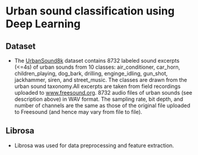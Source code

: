 # Urban sound classification using Deep Learning

## Dataset
- The [UrbanSound8k]( https://urbansounddataset.weebly.com/) dataset contains 8732 labeled sound excerpts (<=4s) of urban sounds from 10 classes: air_conditioner, car_horn, children_playing, dog_bark, drilling, enginge_idling, gun_shot, jackhammer, siren, and street_music. The classes are drawn from the urban sound taxonomy.All excerpts are taken from field recordings uploaded to www.freesound.org.
8732 audio files of urban sounds (see description above) in WAV format. The sampling rate, bit depth, and number of channels are the same as those of the original file uploaded to Freesound (and hence may vary from file to file).

## Librosa
- Librosa was used for data preprocessing and feature extraction.
